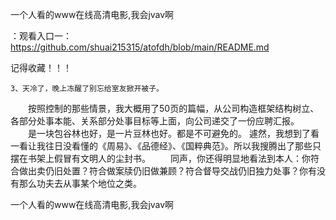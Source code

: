 一个人看的www在线高清电影,我会jvav啊

：观看入口一：https://github.com/shuai215315/atofdh/blob/main/README.md


记得收藏！！！



	3、天冷了，晚上冻醒了别忘给室友掀开被子。
　　按照控制的那些情景，我大概用了50页的篇幅，从公司构造框架结构树立、各部分处事本能、关系部分处事目标等上面，向公司递交了一份应聘汇报。
　　是一块包谷林也好，是一片豆林也好。都是不可避免的。
遽然，我想到了看一看让我往日没看懂的《周易》、《品德经》、《国粹典范》。所以我搜腾出了那些只摆在书架上假冒有文明人的尘封书。
　　同声，你还得明显地看法到本人：你符合做出卖仍旧处置？符合做案牍仍旧做兼顾？符合督导交战仍旧独力处事？你有没有那么功夫去从事某个地位之类。







一个人看的www在线高清电影,我会jvav啊
